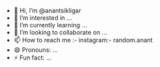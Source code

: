 - 👋 Hi, I’m @anantsikligar
- 👀 I’m interested in ...
- 🌱 I’m currently learning ...
- 💞️ I’m looking to collaborate on ...
- 📫 How to reach me :- instagram:- random.anant
- 😄 Pronouns: ...
- ⚡ Fun fact: ...

<!---
anantsikligar/anantsikligar is a ✨ special ✨ repository because its `README.md` (this file) appears on your GitHub profile.
You can click the Preview link to take a look at your changes.
--->
